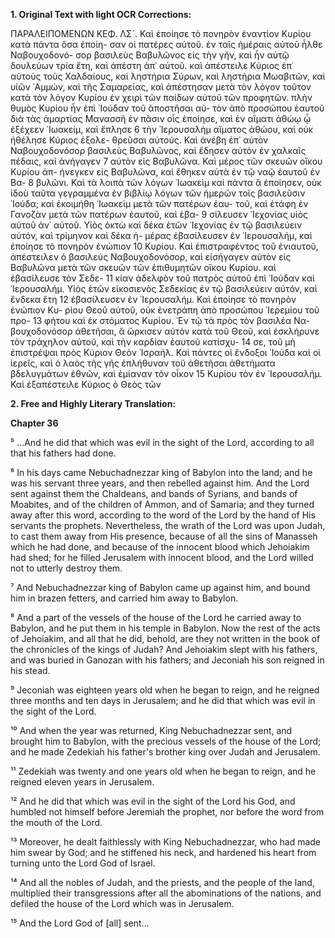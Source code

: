 **1. Original Text with light OCR Corrections:**

ΠΑΡΑΛΕΙΠΟΜΕΝΩΝ ΚΕΦ. ΛΣ´.
Καὶ ἐποίησε τὸ πονηρὸν ἐναντίον Κυρίου κατὰ πάντα ὅσα ἐποίη-
σαν οἱ πατέρες αὐτοῦ. ἐν ταῖς ἡμέραις αὐτοῦ ἦλθε Ναβουχοδονό-
σορ βασιλεὺς Βαβυλῶνος εἰς τὴν γῆν, καὶ ἦν αὐτῷ δουλεύων τρία
ἔτη, καὶ ἀπέστη ἀπ᾿ αὐτοῦ. καὶ ἀπέστειλε Κύριος ἐπ᾿ αὐτοὺς τοὺς
Χαλδαίους, καὶ ληστήρια Σύρων, καὶ ληστήρια Μωαβιτῶν, καὶ
υἱῶν ᾿Αμμών, καὶ τῆς Σαμαρείας, καὶ ἀπέστησαν μετὰ τὸν λόγον
τοῦτον κατὰ τὸν λόγον Κυρίου ἐν χειρὶ τῶν παίδων αὐτοῦ τῶν
προφητῶν. πλὴν θυμὸς Κυρίου ἦν ἐπὶ ᾿Ιούδαν τοῦ ἀποστῆσαι αὐ-
τὸν ἀπὸ προσώπου ἑαυτοῦ διὰ τὰς ἁμαρτίας Μανασσῆ ἐν πᾶσιν
οἷς ἐποίησε, καὶ ἐν αἵματι ἀθώῳ ᾧ ἐξέχεεν ᾿Ιωακείμ, καὶ ἔπλησε
6 τὴν ῾Ιερουσαλὴμ αἵματος ἀθώου, καὶ οὐκ ἠθέλησε Κύριος ἐξολε-
θρεῦσαι αὐτούς. Καὶ ἀνέβη ἐπ᾿ αὐτὸν Ναβουχοδονόσορ βασιλεὺς
Βαβυλῶνος, καὶ ἔδησεν αὐτὸν ἐν χαλκαῖς πέδαις, καὶ ἀνήγαγεν
7 αὐτὸν εἰς Βαβυλῶνα. Καὶ μέρος τῶν σκευῶν οἴκου Κυρίου ἀπ-
ήνεγκεν εἰς Βαβυλῶνα, καὶ ἔθηκεν αὐτὰ ἐν τῷ ναῷ ἑαυτοῦ ἐν Βα-
8 βυλῶνι. Καὶ τὰ λοιπὰ τῶν λόγων ᾿Ιωακεὶμ καὶ πάντα ἃ ἐποίησεν,
οὐκ ἰδοὺ ταῦτα γεγραμμένα ἐν βιβλίῳ λόγων τῶν ἡμερῶν τοῖς
βασιλεῦσιν ᾿Ιούδα; καὶ ἐκοιμήθη ᾿Ιωακεὶμ μετὰ τῶν πατέρων ἑαυ-
τοῦ, καὶ ἐτάφη ἐν Γανοζὰν μετὰ τῶν πατέρων ἑαυτοῦ, καὶ ἐβα-
9 σίλευσεν ᾿Ιεχονίας υἱὸς αὐτοῦ ἀν᾿ αὐτοῦ. Υἱὸς ὀκτὼ καὶ δέκα
ἐτῶν ᾿Ιεχονίας ἐν τῷ βασιλεύειν αὐτόν, καὶ τρίμηνον καὶ δέκα ἡ-
μέρας ἐβασίλευσεν ἐν ῾Ιερουσαλήμ, καὶ ἐποίησε τὸ πονηρὸν ἐνώπιον
10 Κυρίου. Καὶ ἐπιστραφέντος τοῦ ἐνιαυτοῦ, ἀπέστειλεν ὁ βασιλεὺς
Ναβουχοδονόσορ, καὶ εἰσήγαγεν αὐτὸν εἰς Βαβυλῶνα μετὰ τῶν
σκευῶν τῶν ἐπιθυμητῶν οἴκου Κυρίου. καὶ ἐβασίλευσε τὸν Σεδε-
11 κίαν ἀδελφὸν τοῦ πατρὸς αὐτοῦ ἐπὶ ᾿Ιούδαν καὶ ῾Ιερουσαλήμ. Υἱὸς
ἐτῶν εἰκοσιενὸς Σεδεκίας ἐν τῷ βασιλεύειν αὐτόν, καὶ ἔνδεκα ἔτη
12 ἐβασίλευσεν ἐν ῾Ιερουσαλήμ. Καὶ ἐποίησε τὸ πονηρὸν ἐνώπιον Κυ-
ρίου Θεοῦ αὐτοῦ, οὐκ ἐνετράπη ἀπὸ προσώπου ᾿Ιερεμίου τοῦ προ-
13 φήτου καὶ ἐκ στόματος Κυρίου. ᾿Εν τῷ τὰ πρὸς τὸν βασιλέα Να-
βουχοδονόσορ ἀθετῆσαι, ἃ ὤρκισεν αὐτὸν κατὰ τοῦ Θεοῦ, καὶ
ἐσκλήρυνε τὸν τράχηλον αὐτοῦ, καὶ τὴν καρδίαν ἑαυτοῦ κατίσχυ-
14 σε, τοῦ μὴ ἐπιστρέψαι πρὸς Κύριον Θεὸν ᾿Ισραήλ. Καὶ πάντες οἱ
ἔνδοξοι ᾿Ιούδα καὶ οἱ ἱερεῖς, καὶ ὁ λαὸς τῆς γῆς ἐπλήθυναν τοῦ
ἀθετῆσαι ἀθετήματα βδελυγμάτων ἐθνῶν, καὶ ἐμίαναν τὸν οἶκον
15 Κυρίου τὸν ἐν ῾Ιερουσαλήμ. Καὶ ἐξαπέστειλε Κύριος ὁ Θεὸς τῶν

**2. Free and Highly Literary Translation:**

**Chapter 36**

⁵ ...And he did that which was evil in the sight of the Lord, according to all that his fathers had done.

⁶ In his days came Nebuchadnezzar king of Babylon into the land; and he was his servant three years, and then rebelled against him. And the Lord sent against them the Chaldeans, and bands of Syrians, and bands of Moabites, and of the children of Ammon, and of Samaria; and they turned away after this word, according to the word of the Lord by the hand of His servants the prophets. Nevertheless, the wrath of the Lord was upon Judah, to cast them away from His presence, because of all the sins of Manasseh which he had done, and because of the innocent blood which Jehoiakim had shed; for he filled Jerusalem with innocent blood, and the Lord willed not to utterly destroy them.

⁷ And Nebuchadnezzar king of Babylon came up against him, and bound him in brazen fetters, and carried him away to Babylon.

⁸ And a part of the vessels of the house of the Lord he carried away to Babylon, and he put them in his temple in Babylon. Now the rest of the acts of Jehoiakim, and all that he did, behold, are they not written in the book of the chronicles of the kings of Judah? And Jehoiakim slept with his fathers, and was buried in Ganozan with his fathers; and Jeconiah his son reigned in his stead.

⁹ Jeconiah was eighteen years old when he began to reign, and he reigned three months and ten days in Jerusalem; and he did that which was evil in the sight of the Lord.

¹⁰ And when the year was returned, King Nebuchadnezzar sent, and brought him to Babylon, with the precious vessels of the house of the Lord; and he made Zedekiah his father's brother king over Judah and Jerusalem.

¹¹ Zedekiah was twenty and one years old when he began to reign, and he reigned eleven years in Jerusalem.

¹² And he did that which was evil in the sight of the Lord his God, and humbled not himself before Jeremiah the prophet, nor before the word from the mouth of the Lord.

¹³ Moreover, he dealt faithlessly with King Nebuchadnezzar, who had made him swear by God; and he stiffened his neck, and hardened his heart from turning unto the Lord God of Israel.

¹⁴ And all the nobles of Judah, and the priests, and the people of the land, multiplied their transgressions after all the abominations of the nations, and defiled the house of the Lord which was in Jerusalem.

¹⁵ And the Lord God of [all] sent...